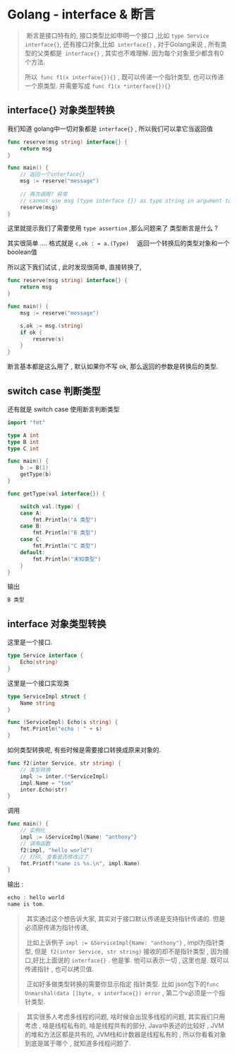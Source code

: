 # Golang - interface & 断言

> ​	断言是接口特有的, 接口类型比如申明一个接口 ,比如 `type Service interface{}`, 还有接口对象,比如` interface{}` , 对于Golang来说 , 所有类型的父类都是` interface{}` , 其实也不难理解. 因为每个对象至少都含有0个方法.  
>
> 所以` func f1(x interface{}){}` , 既可以传递一个指针类型, 也可以传递一个原类型. 并需要写成 `func f1(x *interface{}){}`

## interface{} 对象类型转换

我们知道 golang中一切对象都是 `interface{}` , 所以我们可以拿它当返回值

```go
func reserve(msg string) interface{} {
	return msg
}

func main() {
    // 返回一个interface{}
	msg := reserve("message")
    
    // 再次调用? 异常
    // cannot use msg (type interface {}) as type string in argument to reserve: need type assertion
	reserve(msg)
}
```

这里就提示我们了需要使用 `type assertion`  ,那么问题来了 类型断言是什么 ? 

其实很简单 .... 格式就是    `c,ok : = a.(Type)  `  返回一个转换后的类型对象和一个boolean值

所以这下我们试试 , 此时发现很简单, 直接转换了, 

```go
func reserve(msg string) interface{} {
	return msg
}

func main() {
	msg := reserve("message")

	s,ok := msg.(string)
	if ok {
		reserve(s)
	}
}
```

断言基本都是这么用了 , 默认如果你不写 ok, 那么返回的参数是转换后的类型. 



##  switch case 判断类型

还有就是 switch case 使用断言判断类型

```go
import "fmt"

type A int
type B int
type C int

func main() {
	b := B(1)
	getType(b)
}

func getType(val interface{}) {

	switch val.(type) {
	case A:
		fmt.Println("A 类型")
	case B:
		fmt.Println("B 类型")
	case C:
		fmt.Println("C 类型")
	default:
		fmt.Println("未知类型")
	}
}
```

输出

```go
B 类型
```



## interface 对象类型转换

这里是一个接口.

```go
type Service interface {
	Echo(string)
}
```

这里是一个接口实现类 

```go
type ServiceImpl struct {
	Name string
}

func (ServiceImpl) Echo(s string) {
	fmt.Println("echo : " + s)
}
```

如何类型转换呢, 有些时候是需要接口转换成原来对象的. 

```go
func f2(inter Service, str string) {
    // 类型转换
	impl := inter.(*ServiceImpl)
	impl.Name = "tom"
	inter.Echo(str)
}
```

调用 

```go
func main() {
	// 实例化
	impl := &ServiceImpl{Name: "anthony"}
	// 调用函数
	f2(impl, "hello world")
	// 打印, 查看是否修改过了
	fmt.Printf("name is %s.\n", impl.Name)
}
```

输出 : 

```go
echo : hello world
name is tom.
```



> ​	其实通过这个想告诉大家, 其实对于接口默认传递是支持指针传递的. 但是必须原传递为指针传递, 
>
> ​	比如上诉例子 `impl := &ServiceImpl{Name: "anthony"}` , impl为指针类型, 但是` f2(inter Service, str string)`  接收的却不是指针类型 , 因为接口,好比上面说的 `interface{}` . 他是爹. 他可以表示一切 , 这里也是. 既可以传递指针 , 也可以拷贝值. 
>
> ​	正如好多做类型转换的需要你显示指定 指针类型.  比如 json包下的`func Unmarshal(data []byte, v interface{}) error` , 第二个v必须是一个指针类型. 





> ​	其实很多人考虑多线程的问题,  啥时候会出现多线程的问题, 其实我们只用考虑 , 啥是线程私有的, 啥是线程共有的部分, Java中表述的比较好 , JVM的堆和方法区都是共有的, JVM栈和计数器是线程私有的  , 所以你看看对象到底是属于哪个  , 就知道多线程问题了. 